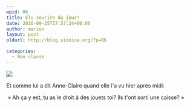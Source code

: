 ```yaml
---
wpid: 86
title: Élu sourire du jour!
date: 2016-09-25T17:57:24+00:00
author: marion
layout: post
oldurl: http://blog.sidoine.org/?p=86

categories:
  - Non classé
---
```


![](/media/2016/img_20160925_103609804.jpg)

Et comme lui a dit Anne-Claire quand elle l'a vu hier après midi:

 » Ah ça y est, tu as le droit à des jouets toi? Ils t'ont sorti une caisse? »